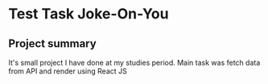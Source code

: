 # Test Task Joke-On-You


<h2>Project summary</h2>

<p>It's small project I have done at my studies period. Main task was fetch data from API and render using React JS</p>


